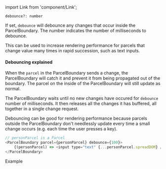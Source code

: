 import Link from 'component/Link';

```flow
debounce?: number
```

If set, `debounce` will debounce any changes that occur inside the ParcelBoundary. The number indicates the number of milliseconds to debounce.

This can be used to increase rendering performance for parcels that change value many times in rapid succession, such as text inputs.

#### Debouncing explained

When the `parcel` in the ParcelBoundary sends a change, the ParcelBoundary will catch it and prevent it from being propagated out of the boundary. The parcel on the inside of the ParcelBoundary will still update as normal.

The ParcelBoundary waits until no new changes have occured for `debounce` number of milliseconds. It then releases all the changes it has buffered, all together in a single change request.

Debouncing can be good for rendering performance because parcels outside the ParcelBoundary don't needlessly update every time a small change occurs (e.g. each time the user presses a key).

```js
// personParcel is a Parcel
<ParcelBoundary parcel={personParcel} debounce={100}>
    {(personParcel) => <input type="text" {...personParcel.spreadDOM} />}
</ParcelBoundary>
```

<Link to="/examples/parcelboundary-debounce">Example</Link>
